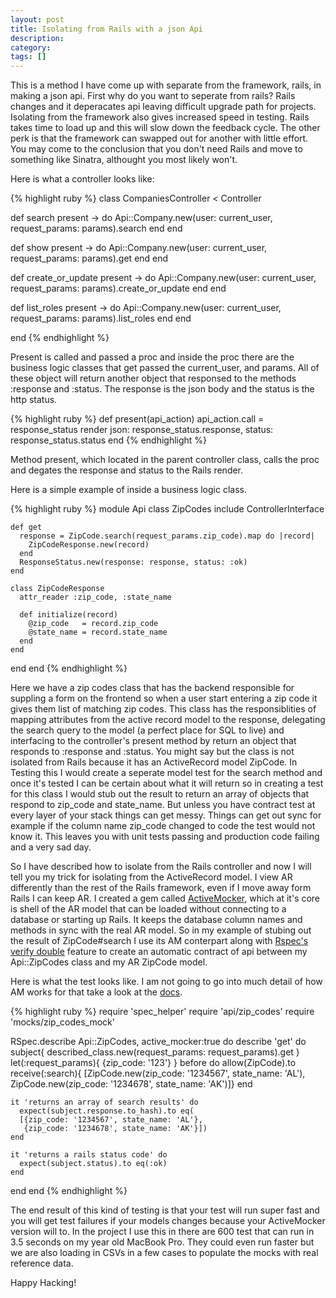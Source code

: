 ```yaml
---
layout: post
title: Isolating from Rails with a json Api
description: 
category: 
tags: []
---
```



This is a method I have come up with separate from the framework, rails, in making a json api. First why do you want to seperate from rails? Rails changes and it deperacates api leaving difficult upgrade path for projects. Isolating from the framework also gives increased speed in testing. Rails takes time to load up and this will slow down the feedback cycle. The other perk is that the framework can swapped out for another with little effort. You may come to the conclusion that you don't need Rails and move to something like Sinatra, althought you most likely won't. 

Here is what a controller looks like: 

{% highlight ruby %}
class CompaniesController < Controller

  def search
    present -> do
      Api::Company.new(user: current_user, request_params: params).search
    end
  end

  def show
    present -> do
      Api::Company.new(user: current_user, request_params: params).get
    end
  end

  def create_or_update
    present -> do
      Api::Company.new(user: current_user, request_params: params).create_or_update
    end
  end

  def list_roles
    present -> do
      Api::Company.new(user: current_user, request_params: params).list_roles
    end
  end

end
{% endhighlight %}

Present is called and passed a proc and inside the proc there are the business logic classes that get passed the current_user, and params. All of these object will return another object that responsed to the methods :response and :status. The response is the json body and the status is the http status. 

{% highlight ruby %}
def present(api_action)
  api_action.call = response_status
  render json: response_status.response, status: response_status.status
end
{% endhighlight %}

Method present, which located in the parent controller class, calls the proc and degates the response and status to the Rails render. 

Here is a simple example of inside a business logic class.

{% highlight ruby %}
module Api
  class ZipCodes
    include ControllerInterface

    def get
      response = ZipCode.search(request_params.zip_code).map do |record|
        ZipCodeResponse.new(record)
      end
      ResponseStatus.new(response: response, status: :ok)
    end

    class ZipCodeResponse
      attr_reader :zip_code, :state_name

      def initialize(record)
        @zip_code   = record.zip_code
        @state_name = record.state_name
      end
    end

  end
end
{% endhighlight %}

Here we have a zip codes class that has the backend responsible for suppling a form on the frontend so when a user start entering a zip code it gives them list of matching zip codes. This class has the responsiblities of mapping attributes from the active record model to the response, delegating the search query to the model (a perfect place for SQL to live) and interfacing to the controller's present method by return an object that responds to :response and :status. You might say but the class is not isolated from Rails because it has an ActiveRecord model ZipCode. In Testing this I would create a seperate model test for the search method and once it's tested I can be certain about what it will return so in creating a test for this class I would stub out the result to return an array of objects that respond to zip_code and state_name. But unless you have contract test at every layer of your stack things can get messy. Things can get out sync for example if the column name zip_code changed to code the test would not know it. This leaves you with unit tests passing and production code failing and a very sad day.

So I have described how to isolate from the Rails controller and now I will tell you my trick for isolating from the ActiveRecord model. I view AR differently than the rest of the Rails framework, even if I move away form Rails I can keep AR. I created a gem called [ActiveMocker](https://github.com/zeisler/active_mocker/), which at it's core is shell of the AR model that can be loaded without connecting to a database or starting up Rails. It keeps the database column names and methods in sync with the real AR model. So in my example of stubing out the result of ZipCode#search I use its AM conterpart along with [Rspec's verify double](https://relishapp.com/rspec/rspec-mocks/docs/verifying-doubles) feature to create an automatic contract of api between my Api::ZipCodes class and my AR ZipCode model.

Here is what the test looks like. I am not going to go into much detail of how AM works for that take a look at the [docs](https://github.com/zeisler/active_mocker/).

{% highlight ruby %}
require 'spec_helper'
require 'api/zip_codes'
require 'mocks/zip_codes_mock'

RSpec.describe Api::ZipCodes, active_mocker:true do
  describe 'get' do
    subject{  described_class.new(request_params: request_params).get }
    let(:request_params){ {zip_code: '123'} }
    before do
      allow(ZipCode).to receive(:search){
      [ZipCode.new(zip_code: '1234567', state_name: 'AL'), 
       ZipCode.new(zip_code: '1234678', state_name: 'AK')]}
    end
  
    it 'returns an array of search results' do
      expect(subject.response.to_hash).to eq(
      [{zip_code: '1234567', state_name: 'AL'}, 
       {zip_code: '1234678', state_name: 'AK'}])
    end
    
    it 'returns a rails status code' do
      expect(subject.status).to eq(:ok)
    end
  end
end
{% endhighlight %}

The end result of this kind of testing is that your test will run super fast and you will get test failures if your models changes because your ActiveMocker version will to. In the project I use this in there are 600 test that can run in 3.5 seconds on my year old MacBook Pro. They could even run faster but we are also loading in CSVs in a few cases to populate the mocks with real reference data. 

Happy Hacking!